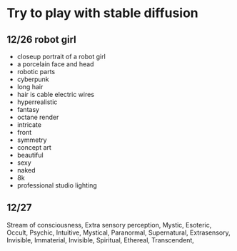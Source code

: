 # Try to play with stable diffusion

## 12/26 robot girl
- closeup portrait of a robot girl
- a porcelain face and head
- robotic parts
- cyberpunk
- long hair
- hair is cable electric wires
- hyperrealistic
- fantasy
- octane render
- intricate
- front
- symmetry
- concept art
- beautiful
- sexy
- naked
- 8k
- professional studio lighting

## 12/27 
Stream of consciousness,
Extra sensory perception,
Mystic,
Esoteric,
Occult,
Psychic,
Intuitive,
Mystical,
Paranormal,
Supernatural,
Extrasensory,
Invisible,
Immaterial,
Invisible,
Spiritual,
Ethereal,
Transcendent,